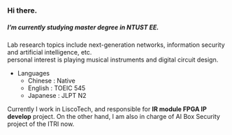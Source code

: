 ### Hi there.

##### I’m currently studying master degree in NTUST EE.
Lab research topics include next-generation networks, information security and artificial intelligence, etc. <br>
personal interest is playing musical instruments and digital circuit design.
  
- Languages
  - Chinese : Native
  - English : TOEIC 545
  - Japanese : JLPT N2
 
Currently I work in LiscoTech, and responsible for **IR module FPGA IP develop** project.
On the other hand, I am also in charge of AI Box Security project of the ITRI now.
